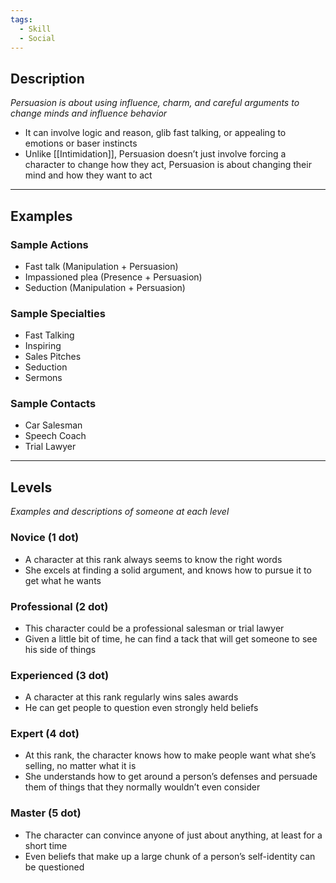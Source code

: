 ```yaml
---
tags:
  - Skill
  - Social
---
```


## Description

_Persuasion is about using influence, charm, and careful arguments to change minds and influence behavior_
- It can involve logic and reason, glib fast talking, or appealing to emotions or baser instincts
- Unlike [[Intimidation]], Persuasion doesn’t just involve forcing a character to change how they act, Persuasion is about changing their mind and how they want to act

---

## Examples

### Sample Actions

- Fast talk (Manipulation + Persuasion)
- Impassioned plea (Presence + Persuasion)
- Seduction (Manipulation + Persuasion)

### Sample Specialties

- Fast Talking
- Inspiring
- Sales Pitches
- Seduction
- Sermons

### Sample Contacts

- Car Salesman
- Speech Coach
- Trial Lawyer

---

## Levels

_Examples and descriptions of someone at each level_

### Novice (1 dot)

- A character at this rank always seems to know the right words
- She excels at finding a solid argument, and knows how to pursue it to get what he wants

### Professional (2 dot)

- This character could be a professional salesman or trial lawyer
- Given a little bit of time, he can find a tack that will get someone to see his side of things

### Experienced (3 dot)

- A character at this rank regularly wins sales awards
- He can get people to question even strongly held beliefs

### Expert (4 dot)

- At this rank, the character knows how to make people want what she’s selling, no matter what it is
- She understands how to get around a person’s defenses and persuade them of things that they normally wouldn’t even consider

### Master (5 dot)

- The character can convince anyone of just about anything, at least for a short time
- Even beliefs that make up a large chunk of a person’s self-identity can be questioned
